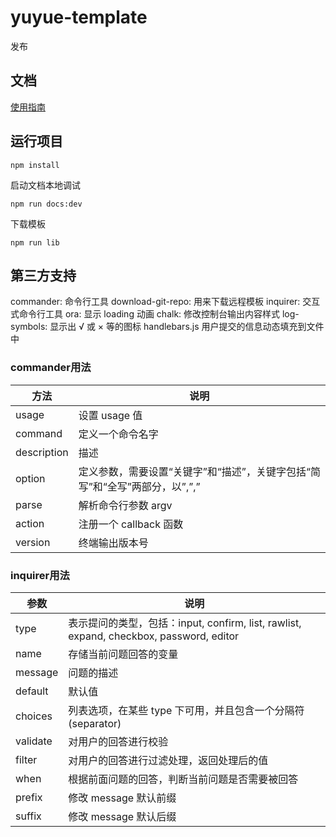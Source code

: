 # yuyue-template
发布
## 文档
[使用指南](https://yuyueyanyun.github.io/vue-templates)  
## 运行项目

```shell
npm install
```

启动文档本地调试

```shell
npm run docs:dev
```
下载模板

```shell
npm run lib
```
## 第三方支持
commander: 命令行工具
download-git-repo: 用来下载远程模板
inquirer: 交互式命令行工具
ora: 显示 loading 动画
chalk: 修改控制台输出内容样式
log-symbols: 显示出 √ 或 × 等的图标
handlebars.js 用户提交的信息动态填充到文件中

### commander用法
| 方法    | 说明               |
| --------- | ------------------ |
| usage | 设置 usage 值 |
| command | 定义一个命令名字 |
| description | 描述 |
| option |  定义参数，需要设置“关键字”和“描述”，关键字包括“简写”和“全写”两部分，以”,”,”|”,”空格”做分隔。 |
| parse | 解析命令行参数 argv |
| action | 注册一个 callback 函数 |
| version | 终端输出版本号 |

### inquirer用法
|  参数   | 说明               |
| --------- | ------------------ |
| type | 表示提问的类型，包括：input, confirm, list, rawlist, expand, checkbox, password, editor |
| name | 存储当前问题回答的变量 |
| message | 问题的描述 |
| default |  默认值 |
| choices | 列表选项，在某些 type 下可用，并且包含一个分隔符(separator) |
| validate | 对用户的回答进行校验 |
| filter | 对用户的回答进行过滤处理，返回处理后的值 |
| when | 根据前面问题的回答，判断当前问题是否需要被回答 |
| prefix | 修改 message 默认前缀 |
| suffix | 修改 message 默认后缀 |